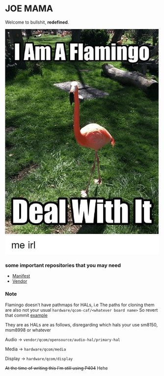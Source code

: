 # JOE MAMA

Welcome to bullshit, **redefined**.

![Core Source](https://github.com/Flamingo-lavender/shits/blob/main/Flamin%20Hott%20Flamingo%20Memes.jpeg)

### some important repositories that you may need

- [Manifest](https://github.com/Flamingo-OS/manifest)
- [Vendor](https://github.com/Flamingo-OS/vendor_flamingo)


### Note
Flamingo doesn't have pathmaps for HALs,
i.e  The paths for cloning them are also not your usual `hardware/qcom-caf/<whatever board name>`
So revert that commit [example](https://github.com/Flamingo-lavender/hardware_qcom_media/commit/9988b75c15d2b5cb830dbbabc6a7f8845b3fbcf6)


They are as HALs are as follows,
disregarding which hals your use sm8150, msm8998 or whatever

Audio -> ```vendor/qcom/opensource/audio-hal/primary-hal```

Media -> ```hardware/qcom/media```

Display -> ```hardware/qcom/display```

~~At the time of writing this I'm still using P404~~
Hehe
